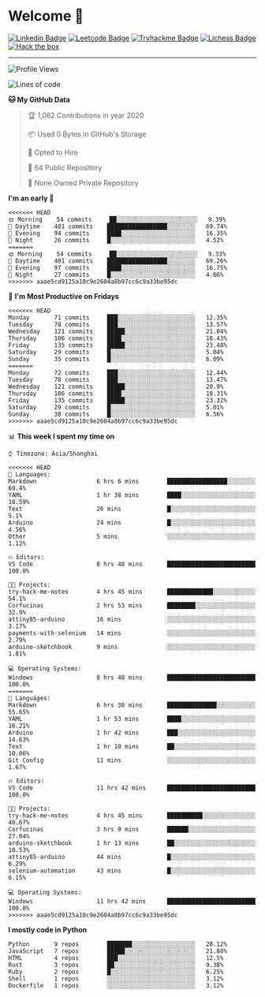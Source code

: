 # Welcome 👋

[![Linkedin Badge](https://img.shields.io/badge/-PedroTorres-blue?style=flat-square&logo=Linkedin&logoColor=white&link=https://www.linkedin.com/in/PedroTorres/)](https://www.linkedin.com/in/pedro-torres-cruz/)
[![Leetcode Badge](https://img.shields.io/badge/profile-leetcode-green)](https://leetcode.com/corfucinas/)
[![Tryhackme Badge](https://img.shields.io/badge/profile-tryhackme-blue)](https://tryhackme.com/p/Corfucinas/)
[![Lichess Badge](https://img.shields.io/badge/challenge_me-lichess-yellow)](https://lichess.org/@/Corfucinas)
[![Hack the box](https://img.shields.io/badge/hack_the_box-profile-red)](https://www.hackthebox.eu/profile/375826)

---

<!--START_SECTION:waka-->
![Profile Views](http://img.shields.io/badge/Profile%20Views-55-blue)

![Lines of code](https://img.shields.io/badge/From%20Hello%20World%20I've%20written-10.6%20million%20Lines%20of%20code-blue)

**🐱 My GitHub Data**

> 🏆 1,062 Contributions in year 2020
 >
> 📦 Used 0 Bytes in GitHub's Storage
 >
> 💼 Opted to Hire
 >
> 📜 64 Public Repository
 >
> 🔑 None Owned Private Repository

**I'm an early 🐤**

```text
<<<<<<< HEAD
🌞 Morning    54 commits     ██░░░░░░░░░░░░░░░░░░░░░░░   9.39%
🌆 Daytime    401 commits    █████████████████░░░░░░░░   69.74%
🌃 Evening    94 commits     ████░░░░░░░░░░░░░░░░░░░░░   16.35%
🌙 Night      26 commits     █░░░░░░░░░░░░░░░░░░░░░░░░   4.52%
=======
🌞 Morning    54 commits     ██░░░░░░░░░░░░░░░░░░░░░░░   9.33%
🌆 Daytime    401 commits    █████████████████░░░░░░░░   69.26%
🌃 Evening    97 commits     ████░░░░░░░░░░░░░░░░░░░░░   16.75%
🌙 Night      27 commits     █░░░░░░░░░░░░░░░░░░░░░░░░   4.66%
>>>>>>> aaae5cd9125a10c9e2604a8b97cc6c9a33be95dc

```
📅 **I'm Most Productive on Fridays**

```text
<<<<<<< HEAD
Monday       71 commits     ███░░░░░░░░░░░░░░░░░░░░░░   12.35%
Tuesday      78 commits     ███░░░░░░░░░░░░░░░░░░░░░░   13.57%
Wednesday    121 commits    █████░░░░░░░░░░░░░░░░░░░░   21.04%
Thursday     106 commits    ████░░░░░░░░░░░░░░░░░░░░░   18.43%
Friday       135 commits    █████░░░░░░░░░░░░░░░░░░░░   23.48%
Saturday     29 commits     █░░░░░░░░░░░░░░░░░░░░░░░░   5.04%
Sunday       35 commits     █░░░░░░░░░░░░░░░░░░░░░░░░   6.09%
=======
Monday       72 commits     ███░░░░░░░░░░░░░░░░░░░░░░   12.44%
Tuesday      78 commits     ███░░░░░░░░░░░░░░░░░░░░░░   13.47%
Wednesday    121 commits    █████░░░░░░░░░░░░░░░░░░░░   20.9%
Thursday     106 commits    ████░░░░░░░░░░░░░░░░░░░░░   18.31%
Friday       135 commits    █████░░░░░░░░░░░░░░░░░░░░   23.32%
Saturday     29 commits     █░░░░░░░░░░░░░░░░░░░░░░░░   5.01%
Sunday       38 commits     █░░░░░░░░░░░░░░░░░░░░░░░░   6.56%
>>>>>>> aaae5cd9125a10c9e2604a8b97cc6c9a33be95dc

```


📊 **This week I spent my time on**

```text
⌚︎ Timezone: Asia/Shanghai

<<<<<<< HEAD
💬 Languages:
Markdown                 6 hrs 6 mins        █████████████████░░░░░░░░   69.4%
YAML                     1 hr 38 mins        ████░░░░░░░░░░░░░░░░░░░░░   18.59%
Text                     26 mins             █░░░░░░░░░░░░░░░░░░░░░░░░   5.1%
Arduino                  24 mins             █░░░░░░░░░░░░░░░░░░░░░░░░   4.56%
Other                    5 mins              ░░░░░░░░░░░░░░░░░░░░░░░░░   1.12%

🔥 Editors:
VS Code                  8 hrs 48 mins       █████████████████████████   100.0%

🐱‍💻 Projects:
try-hack-me-notes        4 hrs 45 mins       █████████████░░░░░░░░░░░░   54.1%
Corfucinas               2 hrs 53 mins       ████████░░░░░░░░░░░░░░░░░   32.9%
attiny85-arduino         16 mins             ░░░░░░░░░░░░░░░░░░░░░░░░░   3.17%
payments-with-selenium   14 mins             ░░░░░░░░░░░░░░░░░░░░░░░░░   2.79%
arduino-sketchbook       9 mins              ░░░░░░░░░░░░░░░░░░░░░░░░░   1.81%

💻 Operating Systems:
Windows                  8 hrs 48 mins       █████████████████████████   100.0%
=======
💬 Languages:
Markdown                 6 hrs 30 mins       ██████████████░░░░░░░░░░░   55.65%
YAML                     1 hr 53 mins        ████░░░░░░░░░░░░░░░░░░░░░   16.21%
Arduino                  1 hr 42 mins        ███░░░░░░░░░░░░░░░░░░░░░░   14.63%
Text                     1 hr 10 mins        ██░░░░░░░░░░░░░░░░░░░░░░░   10.06%
Git Config               11 mins             ░░░░░░░░░░░░░░░░░░░░░░░░░   1.67%

🔥 Editors:
VS Code                  11 hrs 42 mins      █████████████████████████   100.0%

🐱‍💻 Projects:
try-hack-me-notes        4 hrs 45 mins       ██████████░░░░░░░░░░░░░░░   40.67%
Corfucinas               3 hrs 9 mins        ██████░░░░░░░░░░░░░░░░░░░   27.04%
arduino-sketchbook       1 hr 13 mins        ██░░░░░░░░░░░░░░░░░░░░░░░   10.53%
attiny85-arduino         44 mins             █░░░░░░░░░░░░░░░░░░░░░░░░   6.29%
selenium-automation      43 mins             █░░░░░░░░░░░░░░░░░░░░░░░░   6.15%

💻 Operating Systems:
Windows                  11 hrs 42 mins      █████████████████████████   100.0%
>>>>>>> aaae5cd9125a10c9e2604a8b97cc6c9a33be95dc

```

**I mostly code in Python**

```text
Python       9 repos        ███████░░░░░░░░░░░░░░░░░░   28.12%
JavaScript   7 repos        █████░░░░░░░░░░░░░░░░░░░░   21.88%
HTML         4 repos        ███░░░░░░░░░░░░░░░░░░░░░░   12.5%
Rust         3 repos        ██░░░░░░░░░░░░░░░░░░░░░░░   9.38%
Ruby         2 repos        █░░░░░░░░░░░░░░░░░░░░░░░░   6.25%
Shell        1 repos        ░░░░░░░░░░░░░░░░░░░░░░░░░   3.12%
Dockerfile   1 repos        ░░░░░░░░░░░░░░░░░░░░░░░░░   3.12%

```



<!--END_SECTION:waka-->
